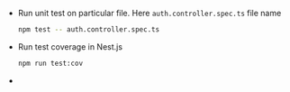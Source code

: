- Run unit test on particular file. Here `auth.controller.spec.ts` file name
  ``` bash 
  npm test -- auth.controller.spec.ts
  ```
- Run test coverage in Nest.js
  ```bash 
  npm run test:cov
  ```
- 